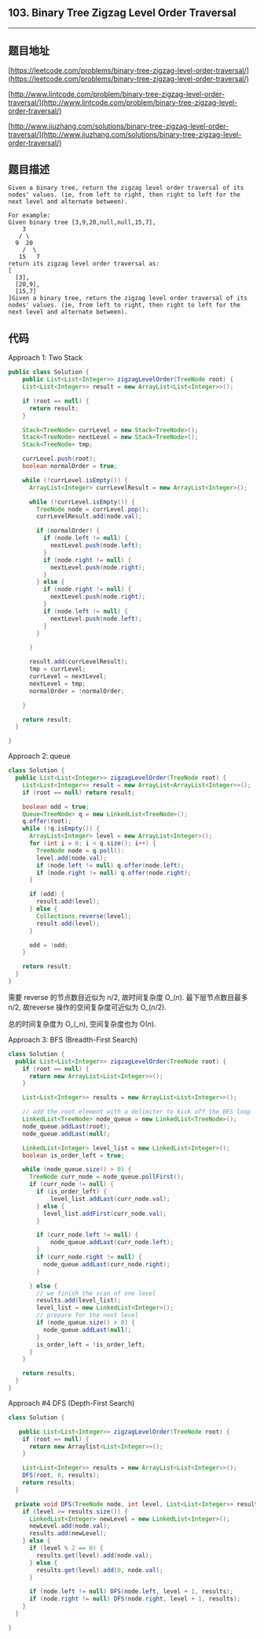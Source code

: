## 103. Binary Tree Zigzag Level Order Traversal

----
## 题目地址

[https://leetcode.com/problems/binary-tree-zigzag-level-order-traversal/](https://leetcode.com/problems/binary-tree-zigzag-level-order-traversal/)

[http://www.lintcode.com/problem/binary-tree-zigzag-level-order-traversal/](http://www.lintcode.com/problem/binary-tree-zigzag-level-order-traversal/)

[http://www.jiuzhang.com/solutions/binary-tree-zigzag-level-order-traversal/](http://www.jiuzhang.com/solutions/binary-tree-zigzag-level-order-traversal/)

## 题目描述

```text
Given a binary tree, return the zigzag level order traversal of its nodes' values. (ie, from left to right, then right to left for the next level and alternate between).

For example:
Given binary tree [3,9,20,null,null,15,7],
    3
   / \
  9  20
    /  \
   15   7
return its zigzag level order traversal as:
[
  [3],
  [20,9],
  [15,7]
]Given a binary tree, return the zigzag level order traversal of its nodes' values. (ie, from left to right, then right to left for the next level and alternate between).
```

## 代码

Approach 1: Two Stack

```java
public class Solution {
    public List<List<Integer>> zigzagLevelOrder(TreeNode root) {
    List<List<Integer>> result = new ArrayList<List<Integer>>();

    if (root == null) {
      return result;
    }

    Stack<TreeNode> currLevel = new Stack<TreeNode>();
    Stack<TreeNode> nextLevel = new Stack<TreeNode>();
    Stack<TreeNode> tmp;

    currLevel.push(root);
    boolean normalOrder = true;

    while (!currLevel.isEmpty()) {
      ArrayList<Integer> currLevelResult = new ArrayList<Integer>();

      while (!currLevel.isEmpty()) {
        TreeNode node = currLevel.pop();
        currLevelResult.add(node.val);

        if (normalOrder) {
          if (node.left != null) {
            nextLevel.push(node.left);
          }
          if (node.right != null) {
            nextLevel.push(node.right);
          } 
        } else {
          if (node.right != null) {
            nextLevel.push(node.right);
          }
          if (node.left != null) {
            nextLevel.push(node.left);
          }
        }

      }

      result.add(currLevelResult);
      tmp = currLevel;
      currLevel = nextLevel;
      nextLevel = tmp;
      normalOrder = !normalOrder;

    }

    return result;
  }

}
```

Approach 2: queue

```java
class Solution {
  public List<List<Integer>> zigzagLevelOrder(TreeNode root) {
    List<List<Integer>> result = new ArrayList<ArrayList<Integer>>();
    if (root == null) return result;

    boolean odd = true;
    Queue<TreeNode> q = new LinkedList<TreeNode>();
    q.offer(root);
    while (!q.isEmpty()) {
      ArrayList<Integer> level = new ArrayList<Integer>();
      for (int i = 0; i < q.size(); i++) {
        TreeNode node = q.poll():
        level.add(node.val);
        if (node.left != null) q.offer(node.left);
        if (node.right != null) q.offer(node.right);
      }

      if (odd) {
        result.add(level);
      } else {
        Collections.reverse(level);
        result.add(level);
      }

      odd = !odd;
    }

    return result;
  }
}
```

需要 reverse 的节点数目近似为 n/2, 故时间复杂度 O_\(_n_\). 最下层节点数目最多 n/2, 故reverse 操作的空间复杂度可近似为 O_\(_n_/2\).

总的时间复杂度为 O_\(_n\), 空间复杂度也为 O\(_n_\).

Approach 3: BFS \(Breadth-First Search\)

```java
class Solution {
  public List<List<Integer>> zigzagLevelOrder(TreeNode root) {
    if (root == null) {
      return new ArrayList<List<Integer>>();
    }

    List<List<Integer>> results = new ArrayList<List<Integer>>();

    // add the root element with a delimiter to kick off the BFS loop
    LinkedList<TreeNode> node_queue = new LinkedList<TreeNode>();
    node_queue.addLast(root);
    node_queue.addLast(null);

    LinkedList<Integer> level_list = new LinkedList<Integer>();
    boolean is_order_left = true;

    while (node_queue.size() > 0) {
      TreeNode curr_node = node_queue.pollFirst();
      if (curr_node != null) {
        if (is_order_left) {
            level_list.addLast(curr_node.val);
        } else {
          level_list.addFirst(curr_node.val);
        }

        if (curr_node.left != null) {
            node_queue.addLast(curr_node.left);
        }
        if (curr_node.right != null) {
          node_queue.addLast(curr_node.right);
        }

      } else {
        // we finish the scan of one level
        results.add(level_list);
        level_list = new LinkedList<Integer>();
        // prepare for the next level
        if (node_queue.size() > 0) {
          node_queue.addLast(null);
        }
        is_order_left = !is_order_left;
      }
    }

    return results;
  }
}
```

Approach \#4 DFS \(Depth-First Search\)

```java
class Solution {

   public List<List<Integer>> zigzagLevelOrder(TreeNode root) {
    if (root == null) {
      return new Arraylist<List<Integer>>();
    }

    List<List<Integer>> results = new ArrayList<List<Integer>>();
    DFS(root, 0, results);
    return results;
  }

  private void DFS(TreeNode node, int level, List<List<Integer>> results) {
    if (level >= results.size()) {
      LinkedList<Integer> newLevel = new LinkedList<Integer>();
      newLevel.add(node.val);
      results.add(newLevel);
    } else {
      if (level % 2 == 0) {
        results.get(level).add(node.val);
      } else {
        results.get(level).add(0, node.val);
      }

      if (node.left != null) DFS(node.left, level + 1, results);
      if (node.right != null) DFS(node.right, level + 1, results);
    }
  }

}
```

